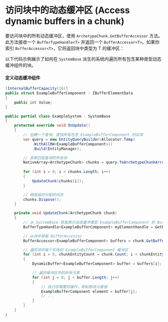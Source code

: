 # 访问块中的动态缓冲区 (Access dynamic buffers in a chunk)

要访问块中的所有动态缓冲区，使用 `ArchetypeChunk.GetBufferAccessor` 方法。此方法接收一个 `BufferTypeHandle<T>` 并返回一个 `BufferAccessor<T>`。如果你索引 `BufferAccessor<T>`，它将返回块中类型为 T 的缓冲区：

以下代码示例展示了如何在 `SystemBase` 派生的系统内遍历所有包含某种类型动态缓冲组件的块。

#### 定义动态缓冲组件

```csharp
[InternalBufferCapacity(16)]
public struct ExampleBufferComponent : IBufferElementData
{
    public int Value;
}

public partial class ExampleSystem : SystemBase
{
    protected override void OnUpdate()
    {
        // 创建一个查询，查找所有包含 ExampleBufferComponent 的实体
        var query = new EntityQueryBuilder(Allocator.Temp)
            .WithAllRW<ExampleBufferComponent>()
            .Build(EntityManager);

        // 获取匹配查询的所有块
        NativeArray<ArchetypeChunk> chunks = query.ToArchetypeChunkArray(Allocator.Temp);
        
        for (int i = 0; i < chunks.Length; i++)
        {
            UpdateChunk(chunks[i]);
        }

        // 释放临时分配的内存
        chunks.Dispose();
    }

    private void UpdateChunk(ArchetypeChunk chunk)
    {
        // 从 SystemBase 获取表示动态缓冲类型 ExampleBufferComponent 的 BufferTypeHandle
        BufferTypeHandle<ExampleBufferComponent> myElementHandle = GetBufferTypeHandle<ExampleBufferComponent>();

        // 从块中获取 BufferAccessor
        BufferAccessor<ExampleBufferComponent> buffers = chunk.GetBufferAccessor(ref myElementHandle);

        // 遍历块中每个实体的 ExampleBufferComponent 缓冲区
        for (int i = 0, chunkEntityCount = chunk.Count; i < chunkEntityCount; i++)
        {
            DynamicBuffer<ExampleBufferComponent> buffer = buffers[i];

            // 遍历缓冲区中的所有元素
            for (int j = 0; j < buffer.Length; j++)
            {
                // 执行你需要的操作，例如修改元素值
                ExampleBufferComponent element = buffer[j];
                // ...
            }
        }
    }
}

```

